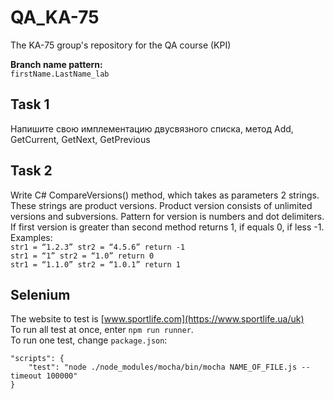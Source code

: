 # QA_KA-75
The KA-75 group's repository for the QA course (KPI)

**Branch name pattern:**  
`firstName.LastName_lab`

## Task 1  
Напишите свою имплементацию двусвязного списка, метод Add, GetCurrent, GetNext, GetPrevious  

## Task 2  
Write С# CompareVersions() method, which takes as parameters 2 strings. These strings are product versions. Product version consists of unlimited versions and subversions. Pattern for version is numbers and dot delimiters. If first version is greater than second method returns 1, if equals 0, if less -1.
Examples:  
`str1 = “1.2.3” str2 = “4.5.6” return -1`  
`str1 = “1” str2 = “1.0” return 0`  
`str1 = “1.1.0” str2 = “1.0.1” return 1`   

## Selenium  
The website to test is [www.sportlife.com](https://www.sportlife.ua/uk)  
To run all test at once, enter `npm run runner`.   
To run one test, change `package.json`:  
```
"scripts": {
    "test": "node ./node_modules/mocha/bin/mocha NAME_OF_FILE.js --timeout 100000"
}
```
